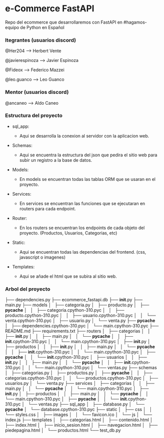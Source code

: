 # e-Commerce FastAPI
Repo del ecommerce que desarrollaremos con FastAPI en #hagamos-equipo de Python en Español



### Itegrantes (usuarios discord)
@Her204 --> Herbert Vente 

@javierespinoza --> Javier Espinoza

@Fideox --> Federico Mazzei

@leo.guanco --> Leo Guanco 



### Mentor (usuarios discord)
@ancaneo --> Aldo Caneo

### Estructura del proyecto


- sql_app:
  - Aqui se desarrolla la conexion al servidor con la aplicacion web.

- Schemas:
  - Aqui se encuentra la estructura del json que pedira el sitio web para subir un registro a la base de datos. 

- Models:
  - En models se encuentran todas las tablas ORM que se usaran en el proyecto. 

- Services:
  - En services se encuentran las funciones que se ejecutaran en routers para cada endpoint.   

- Router:
  - En los routers se encuentran los endpoints de cada objeto del proyecto. (Productos, Usuarios, Categorias, etc) 

- Static: 
  - Aqui se encuentran todas las dependencias del frontend. (css, javascript o imagenes)

- Templates:
  - Aqui se añade el html que se subira al sitio web. 

### Arbol del proyecto

├── dependencies.py
├── ecommerce_fastapi.db
├── __init__.py
├── main.py
├── models
│   ├── categoria.py
│   ├── producto.py
│   ├── __pycache__
│   │   ├── categoria.cpython-310.pyc
│   │   ├── producto.cpython-310.pyc
│   │   ├── usuario.cpython-310.pyc
│   │   └── venta.cpython-310.pyc
│   ├── usuario.py
│   └── venta.py
├── __pycache__
│   ├── dependencies.cpython-310.pyc
│   └── main.cpython-310.pyc
├── README.md
├── requirements.txt
├── routers
│   ├── categorias
│   │   ├── __init__.py
│   │   ├── main.py
│   │   └── __pycache__
│   │       ├── __init__.cpython-310.pyc
│   │       └── main.cpython-310.pyc
│   ├── __init__.py
│   ├── productos
│   │   ├── __init__.py
│   │   ├── main.py
│   │   └── __pycache__
│   │       ├── __init__.cpython-310.pyc
│   │       └── main.cpython-310.pyc
│   ├── __pycache__
│   │   └── __init__.cpython-310.pyc
│   ├── usuarios
│   │   ├── __init__.py
│   │   ├── main.py
│   │   └── __pycache__
│   │       ├── __init__.cpython-310.pyc
│   │       └── main.cpython-310.pyc
│   └── ventas.py
├── schemas
│   ├── categorias.py
│   ├── productos.py
│   ├── __pycache__
│   │   ├── categorias.cpython-310.pyc
│   │   └── productos.cpython-310.pyc
│   ├── usuarios.py
│   └── venta.py
├── services
│   ├── categorias
│   │   ├── main.py
│   │   └── __pycache__
│   │       └── main.cpython-310.pyc
│   ├── __init__.py
│   ├── productos
│   │   ├── main.py
│   │   └── __pycache__
│   │       └── main.cpython-310.pyc
│   ├── __pycache__
│   │   └── __init__.cpython-310.pyc
│   └── ventas.py
├── sql_app
│   ├── database.py
│   └── __pycache__
│       └── database.cpython-310.pyc
├── static
│   ├── css
│   │   └── styles.css
│   ├── images
│   │   └── favicon.ico
│   └── js
│       └── index.js
├── templates
│   ├── categorias.html
│   ├── contenido.html
│   ├── index.html
│   ├── inicio_sesion.html
│   ├── navegacion.html
│   ├── piedepagina.html
│   └── productos.html
└── test_db.py
